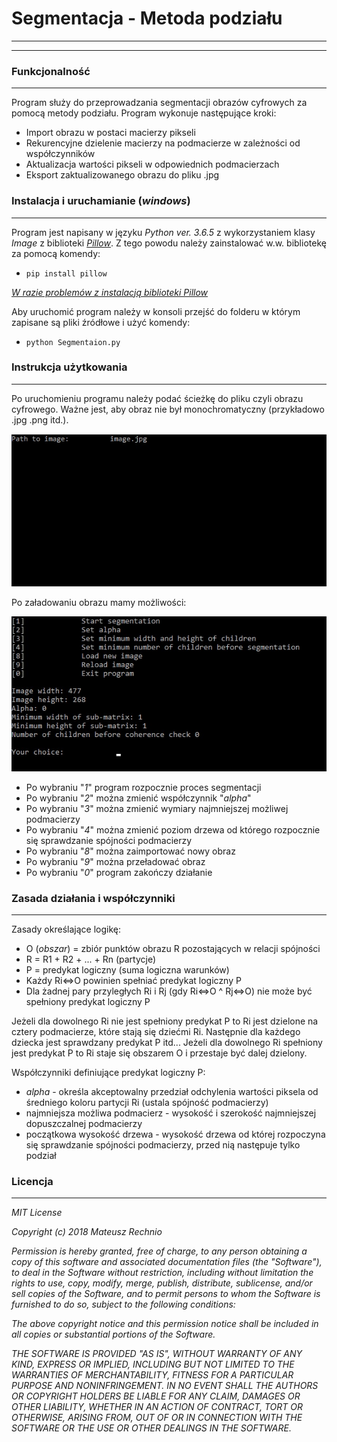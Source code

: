 # **Segmentacja - Metoda podziału**
__ __ __ __ __
__ __ __ __ __
### **Funkcjonalność**
__ __ __ __ __
Program służy do przeprowadzania segmentacji obrazów cyfrowych za pomocą metody podziału.
Program wykonuje następujące kroki:
* Import obrazu w postaci macierzy pikseli
* Rekurencyjne dzielenie macierzy na podmacierze w zależności od współczynników
* Aktualizacja wartości pikseli w odpowiednich podmacierzach
* Eksport zaktualizowanego obrazu do pliku .jpg

### **Instalacja i uruchamianie (_windows_)**
__ __ __ __ __
Program jest napisany w języku _Python ver. 3.6.5_ z wykorzystaniem klasy _Image_ z biblioteki [_Pillow_](https://pillow.readthedocs.io/en/5.1.x/). Z tego powodu należy zainstalować w.w. bibliotekę za pomocą komendy:
- `pip install pillow`

[_W razie problemów z instalacją biblioteki Pillow_](https://pillow.readthedocs.io/en/5.1.x/installation.html)

Aby uruchomić program należy w konsoli przejść do folderu w którym zapisane są pliki źródłowe i użyć komendy:
- `python Segmentaion.py`

### **Instrukcja użytkowania**
__ __ __ __ __
Po uruchomieniu programu należy podać ścieżkę do pliku czyli obrazu cyfrowego. Ważne jest, aby obraz nie był monochromatyczny (przykładowo .jpg .png itd.).

![loading](https://github.com/RechnioMateusz/Segmentacja-podzial/blob/master/READMEimages/loading.jpg)

Po załadowaniu obrazu mamy możliwości:

![menu](https://github.com/RechnioMateusz/Segmentacja-podzial/blob/master/READMEimages/menu.jpg)

* Po wybraniu "_1_" program rozpocznie proces segmentacji
* Po wybraniu "_2_" można zmienić współczynnik "_alpha_"
* Po wybraniu "_3_" można zmienić wymiary najmniejszej możliwej podmacierzy
* Po wybraniu "_4_" można zmienić poziom drzewa od którego rozpocznie się sprawdzanie spójności podmacierzy
* Po wybraniu "_8_" można zaimportować nowy obraz
* Po wybraniu "_9_" można przeładować obraz
* Po wybraniu "_0_" program zakończy działanie

### **Zasada działania i współczynniki**
__ __ __ __ __
Zasady określające logikę:
* O (_obszar_) = zbiór punktów obrazu R pozostających w relacji spójności
* R = R1 + R2 + ... + Rn (partycje)
* P = predykat logiczny (suma logiczna warunków)
* Każdy Ri<=>O powinien spełniać predykat logiczny P
* Dla żadnej pary przyległych Ri i Rj (gdy Ri<=>O ^ Rj<=>O) nie może być spełniony predykat logiczny P

Jeżeli dla dowolnego Ri nie jest spełniony predykat P to Ri jest dzielone na cztery podmacierze, które stają się dziećmi Ri.
Następnie dla każdego dziecka jest sprawdzany predykat P itd...
Jeżeli dla dowolnego Ri spełniony jest predykat P to Ri staje się obszarem O i przestaje być dalej dzielony.



Współczynniki definiujące predykat logiczny P:
* _alpha_ - określa akceptowalny przedział odchylenia wartości piksela od średniego koloru partycji Ri (ustala spójność podmacierzy)
* najmniejsza możliwa podmacierz - wysokość i szerokość najmniejszej dopuszczalnej podmacierzy
* początkowa wysokość drzewa - wysokość drzewa od której rozpoczyna się sprawdzanie spójności podmacierzy, przed nią następuje tylko podział

### **Licencja**
__ __ __ __ __
_MIT License_

_Copyright (c) 2018 Mateusz Rechnio_

_Permission is hereby granted, free of charge, to any person obtaining a copy
of this software and associated documentation files (the "Software"), to deal
in the Software without restriction, including without limitation the rights
to use, copy, modify, merge, publish, distribute, sublicense, and/or sell
copies of the Software, and to permit persons to whom the Software is
furnished to do so, subject to the following conditions:_

_The above copyright notice and this permission notice shall be included in all
copies or substantial portions of the Software._

_THE SOFTWARE IS PROVIDED "AS IS", WITHOUT WARRANTY OF ANY KIND, EXPRESS OR
IMPLIED, INCLUDING BUT NOT LIMITED TO THE WARRANTIES OF MERCHANTABILITY,
FITNESS FOR A PARTICULAR PURPOSE AND NONINFRINGEMENT. IN NO EVENT SHALL THE
AUTHORS OR COPYRIGHT HOLDERS BE LIABLE FOR ANY CLAIM, DAMAGES OR OTHER
LIABILITY, WHETHER IN AN ACTION OF CONTRACT, TORT OR OTHERWISE, ARISING FROM,
OUT OF OR IN CONNECTION WITH THE SOFTWARE OR THE USE OR OTHER DEALINGS IN THE
SOFTWARE._